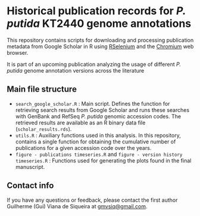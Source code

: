 # Historical publication records for _P. putida_ KT2440 genome annotations

This repository contains scripts for downloading and processing publication metadata from Google Scholar in R using [RSelenium](https://github.com/ropensci/RSelenium) and the [Chromium](https://github.com/chromium/chromium) web browser.

It is part of an upcoming publication analyzing the usage of different _P. putida_ genome annotation versions across the literature

## Main file structure
- `search_google_scholar.R` : Main script. Defines the function for retrieving search results from Google Scholar and runs these searches with GenBank and RefSeq _P. putida_ genomic
accession codes. The retrieved results are available as an R binary data file (`scholar_results.rds`).
- `utils.R` : Auxiliary functions used in this analysis. In this repository, contains a single function for obtaining the cumulative number of publications for a given accession code over the years.
- `figure - publications timeseries.R` and `figure - version history timeseries.R` : Functions used for generating the plots found in the final manuscript.

## Contact info
If you have any questions or feedback, please contact the first author Guilherme (Gui) Viana de Siqueira at gmvsiq@gmail.com.
